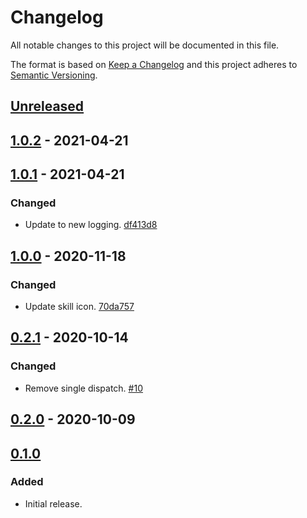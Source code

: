 # Changelog

All notable changes to this project will be documented in this file.

The format is based on [Keep a Changelog](http://keepachangelog.com/)
and this project adheres to [Semantic Versioning](http://semver.org/).

## [Unreleased](https://github.com/atomist-skills/github-release-skill/compare/1.0.2...HEAD)

## [1.0.2](https://github.com/atomist-skills/github-release-skill/compare/1.0.1...1.0.2) - 2021-04-21

## [1.0.1](https://github.com/atomist-skills/github-release-skill/compare/1.0.0...1.0.1) - 2021-04-21

### Changed

-   Update to new logging. [df413d8](https://github.com/atomist-skills/github-release-skill/commit/df413d8d1d97f2ea0ced95bfb29661dac98aeac1)

## [1.0.0](https://github.com/atomist-skills/github-release-skill/compare/0.2.1...1.0.0) - 2020-11-18

### Changed

-   Update skill icon. [70da757](https://github.com/atomist-skills/github-release-skill/commit/70da7572fc99355a0a36fed55f2baac5b1762c45)

## [0.2.1](https://github.com/atomist-skills/github-release-skill/compare/0.2.0...0.2.1) - 2020-10-14

### Changed

-   Remove single dispatch. [#10](https://github.com/atomist-skills/github-release-skill/issues/10)

## [0.2.0](https://github.com/atomist-skills/github-release-skill/compare/0.1.0...0.2.0) - 2020-10-09

## [0.1.0](https://github.com/atomist-skills/github-release-skill/tree/0.1.0)

### Added

-   Initial release.
